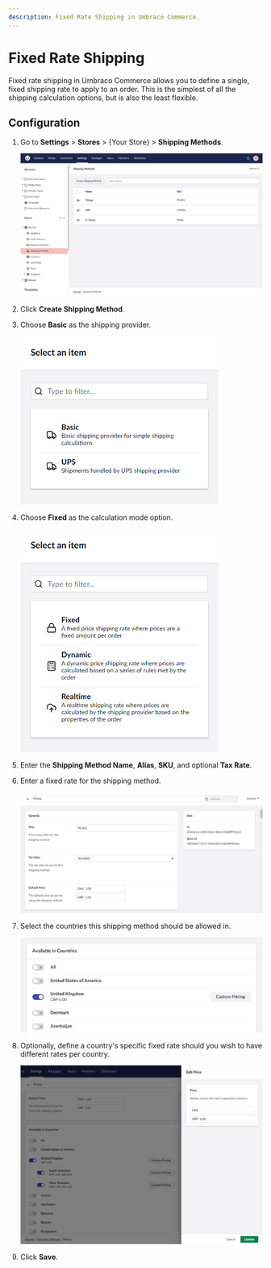 ```yaml
---
description: Fixed Rate Shipping in Umbraco Commerce.
---
```


# Fixed Rate Shipping

Fixed rate shipping in Umbraco Commerce allows you to define a single, fixed shipping rate to apply to an order. This is the simplest of all the shipping calculation options, but is also the least flexible.

## Configuration

1. Go to **Settings** > **Stores** > {Your Store} > **Shipping Methods**.

    ![Shipping Methods](../../media/v14/shipping-methods-list-view.png)

2. Click **Create Shipping Method**.
3. Choose **Basic** as the shipping provider.

    ![Choose Shipping Provider](../../media/v14/shipping-provider-modal.png)

4. Choose **Fixed** as the calculation mode option.

    ![Choose Shipping Calculation Mode](../../media/v14/shipping-provider-config-modal.png)

5. Enter the **Shipping Method Name**, **Alias**, **SKU**, and optional **Tax Rate**.
6. Enter a fixed rate for the shipping method.

    ![Shipping Method Details](../../media/v14/shipping-method-fixed-rate-general-settings.png)

7. Select the countries this shipping method should be allowed in.

    ![Shipping Method Allowed Countries](../../media/v14/shipping-method-fixed-rate-countries.png)

8. Optionally, define a country's specific fixed rate should you wish to have different rates per country.

    ![Shipping Method Country Specific Rates](../../media/v14/shipping-method-fixed-rate-country-prices.png)
9. Click **Save**.
